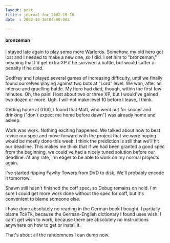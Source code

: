 ```yaml
---
layout: post
title : journal for 2002-10-16
date  : 2002-10-16T04:00:00Z

---
```

<h4>bronzeman</h4>I stayed late again to play some more Warlords.  Somehow, my old hero got lost and I needed to make a new one, so I did.  I set him to "bronzeman," meaning that I'd get extra XP if he survived a battle, but would suffer a penalty if he died.

Godfrey and I played several games of increasing difficulty, until we finally found ourselves playing against two bots at "Lord" level.  We won, after an intense and gruelling battle.  My hero had died, though, within the first few minutes.  Oh, the pain!  I lost about two or three XP, but I would've gained two dozen or more.  Ugh.  I will not make level 10 before I leave, I think.

Getting home at 0100, I found that Matt, who went out for soccer and drinking ("don't expect me home before dawn") was already home and asleep.

Work was work.  Nothing exciting happened.  We talked about how to best revise our spec and move forward with the project that we were hoping would be mostly done this week.  I think the prediction is still that we'll hit our deadline. This makes me think that if we had been granted a good spec from the beginning, we could've had a nicely tuned solution before our deadline.  At any rate, I'm eager to be able to work on my normal projects again.

I've started ripping Fawlty Towers from DVD to disk.  We'll probably encode it tomorrow.

Shawn still hasn't finished the coff spec, so Debug remains on hold.  I'm sure I could get more work done without the spec for coff, but it's convenient to blame someone else.

I have done absolutely no reading in the German book I bought.  I partially blame Tcl/Tk, because the German-English dictionary I found uses wish.  I can't get wish to work, because there are absolutely no instructions anywhere on how to get or install it.

That's about all the randomness I can dump now.

